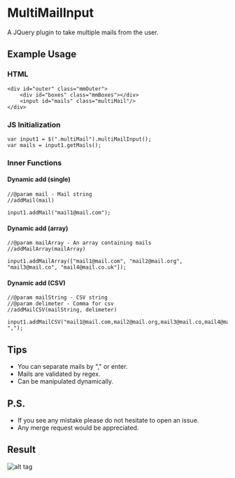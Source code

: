 # MultiMailInput

A JQuery plugin to take multiple mails from the user.

## Example Usage

### HTML

```
<div id="outer" class="mmOuter">
	<div id="boxes" class="mmBoxes"></div>
	<input id="mails" class="multiMail"/>
</div>
```

### JS Initialization

```
var input1 = $(".multiMail").multiMailInput();
var mails = input1.getMails();
```

### Inner Functions

#### Dynamic add (single)

```
//@param mail - Mail string
//addMail(mail)

input1.addMail("mail1@mail.com");
```

#### Dynamic add (array)

```
//@param mailArray - An array containing mails
//addMailArray(mailArray)

input1.addMailArray(["mail1@mail.com", "mail2@mail.org", "mail3@mail.co", "mail4@mail.co.uk"]);
```

#### Dynamic add (CSV)

```
//@param mailString - CSV string 
//@param delimeter - Comma for csv 
//addMailCSV(mailString, delimeter)

input1.addMailCSV("mail1@mail.com,mail2@mail.org,mail3@mail.co,mail4@mail.co.uk", ",");
```

## Tips

* You can separate mails by "," or enter.
* Mails are validated by regex.
* Can be manipulated dynamically.

## P.S.

* If you see any mistake please do not hesitate to open an issue. 
* Any merge request would be appreciated.

## Result

![alt tag](http://image.prntscr.com/image/9a4d78e7d4e44c6cabff704c4524b542.png)